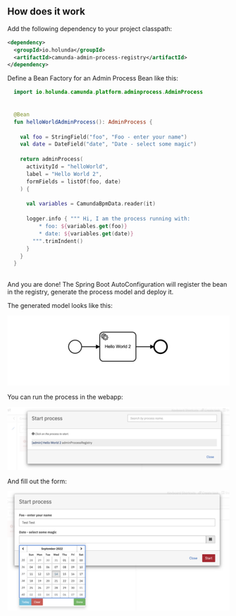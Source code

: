 ## How does it work

Add the following dependency to your project classpath:

```xml
<dependency>
  <groupId>io.holunda</groupId>
  <artifactId>camunda-admin-process-registry</artifactId>
</dependency>

```
 
Define a Bean Factory for an Admin Process Bean like this:  

```kotlin
  import io.holunda.camunda.platform.adminprocess.AdminProcess


  @Bean
  fun helloWorldAdminProcess(): AdminProcess {
    
    val foo = StringField("foo", "Foo - enter your name")
    val date = DateField("date", "Date - select some magic")

    return adminProcess(
      activityId = "helloWorld",
      label = "Hello World 2",
      formFields = listOf(foo, date)
    ) {
      
      val variables = CamundaBpmData.reader(it)

      logger.info { """ Hi, I am the process running with:
          * foo: ${variables.get(foo)}
          * date: ${variables.get(date)}
        """.trimIndent()
      }
    }
  }
  
```

And you are done! The Spring Boot AutoConfiguration will register the bean 
in the registry, generate the process model and deploy it.

The generated model looks like this:

![generated model](img/admin-process-3.png)

You can run the process in the webapp: 

![start process](img/admin-process-1.png)

And fill out the form:

![fill out form](img/admin-process-2.png)
